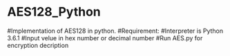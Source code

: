 # AES128_Python
#Implementation of AES128 in python.
#Requirement:  #Interpreter is Python 3.6.1
#Input velue in hex number or decimal number
#Run AES.py for encryption decription
